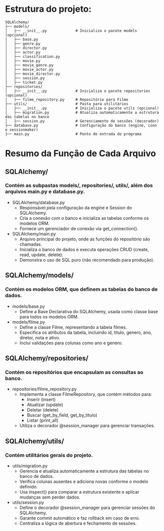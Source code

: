 # Estrutura do projeto:

~~~~ 
SQLAlchemy/
├── models/
│   ├── __init__.py             # Inicializa o pacote models (opcional)
│   ├── base.py
│   ├── genre.py
│   ├── director.py
│   ├── actor.py
│   ├── classification.py
│   ├── movie.py
│   ├── movie_genre.py
│   ├── movie_actor.py
│   ├── movie_director.py
│   ├── session.py
│   ├── ticket.py
├── repositories/
│   ├── __init__.py             # Inicializa o pacote repositories (opcional)
│   ├── filme_repository.py     # Repositório para Filme
├── utils/                      # Pasta para utilitários
│   ├── __init__.py             # Inicializa o pacote utils (opcional)
│   ├── migration.py            # Atualiza automaticamente a estrutura das tabelas no banco
│   ├── session.py              # Gerenciamento de sessões (decorador)
├── database.py                 # Configuração do banco (engine, conn e sessionmaker)
├── main.py                     # Ponto de entrada do programa
~~~~

# Resumo da Função de Cada Arquivo
## SQLAlchemy/
### Contém as subpastas models/, repositories/, utils/, além dos arquivos main.py e database.py.
- SQLAlchemy/database.py
     - Responsável pela configuração da engine e Session do SQLAlchemy.
     - Cria a conexão com o banco e inicializa as tabelas conforme os modelos ORM.
     - Fornece um gerenciador de conexão via get_connection().
- SQLAlchemy/main.py
     - Arquivo principal do projeto, onde as funções do repositório são chamadas.
     - Inicializa o banco de dados e executa operações CRUD (create, read, update, delete).
     - Demonstra o uso de SQL puro (não recomendado para produção).

## SQLAlchemy/models/
### Contém os modelos ORM, que definem as tabelas do banco de dados.
- models/base.py
    - Define a Base Declarativa do SQLAlchemy, usada como classe base para todos os modelos ORM.
- models/filme.py
    - Define a classe Filme, representando a tabela filmes.
    - Especifica os atributos da tabela, incluindo id, titulo, genero, ano, diretor, nota e ativo.
    - Inclui validações para colunas como ano e genero.

## SQLAlchemy/repositories/
### Contém os repositórios que encapsulam as consultas ao banco.
- repositories/filme_repository.py
    - Implementa a classe FilmeRepository, que contém métodos para:
        - Inserir (insert)
        - Atualizar (update)
        - Deletar (delete)
        - Buscar (get_by_field, get_by_titulo)
        - Listar (print_all)
    - Utiliza o decorador @session_manager para gerenciar transações.

## SQLAlchemy/utils/
### Contém utilitários gerais do projeto.
- utils/migration.py
    - Gerencia e atualiza automaticamente a estrutura das tabelas no banco de dados.
    - Verifica colunas ausentes e adiciona novas conforme o modelo definido.
    - Usa inspect() para comparar a estrutura existente e aplicar mudanças sem perder dados.
- utils/session.py
    - Define o decorador @session_manager para gerenciar sessões do SQLAlchemy.
    - Garante commit automático e faz rollback em caso de erro.
    - Centraliza a lógica de abertura e fechamento de sessões.
